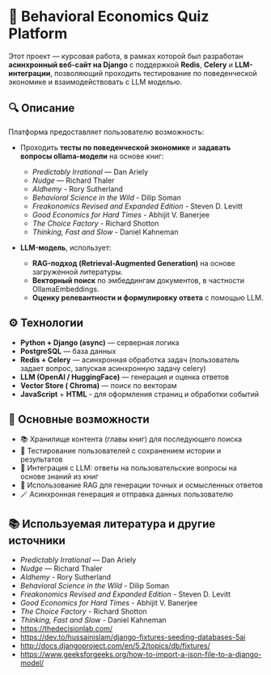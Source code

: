 # 🧠 Behavioral Economics Quiz Platform

Этот проект — курсовая работа, в рамках которой был разработан **асинхронный веб-сайт на Django** с поддержкой **Redis**, **Celery** и **LLM-интеграции**, позволяющий проходить тестирование по поведенческой экономике и взаимодействовать с LLM моделью.

## 🔍 Описание

Платформа предоставляет пользователю возможность:

* Проходить **тесты по поведенческой экономике** и **задавать вопросы ollama-модели** на основе книг:

  * *Predictably Irrational* — Dan Ariely
  * *Nudge* — Richard Thaler
  * *Aldhemy* - Rory Sutherland
  * *Behavioral Science in the Wild* - Dilip Soman
  * *Freakonomics Revised and Expanded Edition* - Steven D. Levitt
  * *Good Economics for Hard Times* - Abhijit V. Banerjee
  * *The Choice Factory* - Richard Shotton
  * *Thinking, Fast and Slow* - Daniel Kahneman

* **LLM-модель**, использует:

  * **RAG-подход (Retrieval-Augmented Generation)** на основе загруженной литературы.
  * **Векторный поиск** по эмбеддингам документов, в частности OllamaEmbeddings.
  * **Оценку релевантности и формулировку ответа** с помощью LLM.

## ⚙️ Технологии

* **Python + Django (async)** — серверная логика
* **PostgreSQL** — база данных
* **Redis + Celery** — асинхронная обработка задач (пользователь задает вопрос, запуская асинхронную задачу celery)
* **LLM (OpenAI / HuggingFace)** — генерация и оценка ответов
* **Vector Store ( Chroma)** — поиск по векторам
* **JavaScript** + **HTML** - для оформления страниц и обработки событий

## 🚀 Основные возможности

* 📚 Хранилище контента (главы книг) для последующего поиска
* 🧪 Тестирование пользователей с сохранением истории и результатов
* 🤖 Интеграция с LLM: ответы на пользовательские вопросы на основе знаний из книг
* 🧠 Использование RAG для генерации точных и осмысленных ответов
* 🪄 Асинхронная генерация и отправка данных пользователю

## 📚 Используемая литература и другие источники
  * *Predictably Irrational* — Dan Ariely
  * *Nudge* — Richard Thaler
  * *Aldhemy* - Rory Sutherland
  * *Behavioral Science in the Wild* - Dilip Soman
  * *Freakonomics Revised and Expanded Edition* - Steven D. Levitt
  * *Good Economics for Hard Times* - Abhijit V. Banerjee
  * *The Choice Factory* - Richard Shotton
  * *Thinking, Fast and Slow* - Daniel Kahneman
  * https://thedecisionlab.com/
  * https://dev.to/hussainislam/django-fixtures-seeding-databases-5ai
  * http://docs.djangoproject.com/en/5.2/topics/db/fixtures/
  * https://www.geeksforgeeks.org/how-to-import-a-json-file-to-a-django-model/
